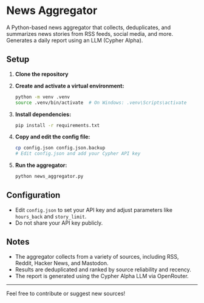 # News Aggregator

A Python-based news aggregator that collects, deduplicates, and summarizes news stories from RSS feeds, social media, and more. Generates a daily report using an LLM (Cypher Alpha).

## Setup

1. **Clone the repository**

2. **Create and activate a virtual environment:**
   ```bash
   python -m venv .venv
   source .venv/bin/activate  # On Windows: .venv\Scripts\activate
   ```

3. **Install dependencies:**
   ```bash
   pip install -r requirements.txt
   ```

4. **Copy and edit the config file:**
   ```bash
   cp config.json config.json.backup
   # Edit config.json and add your Cypher API key
   ```

5. **Run the aggregator:**
   ```bash
   python news_aggregator.py
   ```

## Configuration
- Edit `config.json` to set your API key and adjust parameters like `hours_back` and `story_limit`.
- Do not share your API key publicly.

## Notes
- The aggregator collects from a variety of sources, including RSS, Reddit, Hacker News, and Mastodon.
- Results are deduplicated and ranked by source reliability and recency.
- The report is generated using the Cypher Alpha LLM via OpenRouter.

---

Feel free to contribute or suggest new sources! 